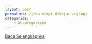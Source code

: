 ```yaml
---
layout: post
permalink: /jika-mimpi-dikejar-anjing/
categories:
    - Uncategorized
---
```


[Baca Selengkapnya](/01)